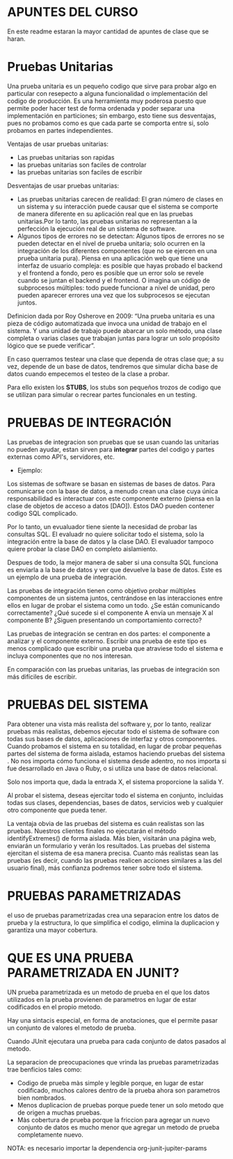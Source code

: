 # APUNTES DEL CURSO

En este readme estaran la mayor cantidad de apuntes de clase que se haran.
# Pruebas Unitarias
Una prueba unitaria es un pequeño codigo que sirve para probar algo en particular con resepecto a alguna funcionalidad o implementación del codigo de producción.
Es una herramienta muy poderosa puesto que permite poder hacer test de forma ordenada y poder separar una implementación en particiones; sin embargo, esto tiene sus desventajas, pues no probamos como es que cada parte se comporta entre si, solo probamos en partes independientes.


Ventajas de usar pruebas unitarias:
- Las pruebas unitarias son rapidas
- las pruebas unitarias son faciles de controlar
- las pruebas unitarias son faciles de escribir

Desventajas de usar pruebas unitarias:

- Las pruebas unitarias carecen de realidad: El gran número de clases en un sistema y su interacción puede causar que el sistema se comporte de manera
diferente en su aplicación real que en las pruebas unitarias.Por lo tanto, las pruebas unitarias no representan a la perfección la ejecución real 
de un sistema de software.
- Algunos tipos de errores no se detectan: Algunos tipos de errores no se pueden detectar en el nivel de prueba unitaria; solo ocurren en la integración
de los diferentes componentes (que no se ejercen en una prueba unitaria pura). 
Piensa en una aplicación web que tiene una interfaz de usuario compleja: es posible que hayas probado el backend y el frontend a fondo, pero es posible
que un error solo se revele cuando se juntan el backend y el frontend.
O imagina un código de subprocesos múltiples: todo puede funcionar a nivel de unidad, pero pueden aparecer errores una vez que los subprocesos se ejecutan juntos.

Definicion dada por Roy Osherove en 2009:  “Una prueba unitaria es una pieza de código automatizada que invoca una unidad de trabajo en el sistema.
Y una unidad de trabajo puede abarcar un solo método, una clase completa o varias clases que trabajan juntas para lograr
un solo propósito lógico que se puede verificar”. 

En caso querramos testear una clase que dependa de otras clase que; a su vez, depende de un base de datos, tendremos que simular dicha base de datos cuando
empecemos el testeo de la clase a probar.

Para ello existen los **STUBS**, los stubs son pequeños trozos de codigo que se utilizan para simular o recrear partes funcionales en un testing.

# PRUEBAS DE INTEGRACIÓN

Las pruebas de integracion son pruebas que se usan cuando las unitarias no pueden ayudar, estan sirven para **integrar** partes del codigo y partes externas
como API's, servidores, etc.

- Ejemplo:

Los sistemas de software se basan en sistemas de bases de datos. Para comunicarse con la base de datos, a menudo crean una clase cuya única responsabilidad
es interactuar con este componente externo (piensa en la clase de objetos de acceso a datos [DAO]). Estos DAO pueden contener codigo SQL complicado.

Por lo tanto, un evualuador tiene siente la necesidad de probar las consultas SQL. El evaluadr no quiere solicitar todo el sistema, solo la integración entre la
base de datos y la clase DAO. El evaluador tampoco quiere probar la clase DAO en completo aislamiento.

Despues de todo, la mejor manera de saber si una consulta SQL funciona es enviarla a la base de datos y ver que
devuelve la base de datos. Este es un ejemplo de una prueba de integración.

Las pruebas de integración tienen como objetivo probar múltiples componentes de un sistema juntos, centrándose en las interacciones entre ellos en lugar de probar el sistema como un todo. ¿Se están comunicando correctamente? ¿Qué sucede si el componente A envía un mensaje X al componente B? ¿Siguen presentando un comportamiento correcto?

Las pruebas de integración se centran en dos partes: el componente a analizar y el componente externo. Escribir una prueba de este tipo es menos complicado que escribir una prueba que atraviese todo el sistema e incluya componentes que no nos interesan.

En comparación con las pruebas unitarias, las pruebas de integración son más difíciles de escribir.
 
# PRUEBAS DEL SISTEMA

Para obtener una vista más realista del software y, por lo tanto, realizar pruebas más realistas, debemos ejecutar todo el sistema de software con todas sus bases de datos, aplicaciones de interfaz y otros componentes. Cuando probamos el sistema en su totalidad, en lugar de probar pequeñas partes del sistema de forma aislada, estamos haciendo pruebas del sistema . No nos importa cómo funciona el sistema desde adentro, no nos importa si fue desarrollado en Java o Ruby, o si utiliza una base de datos relacional.

Solo nos importa que, dada la entrada X, el sistema proporcione la salida Y.

Al probar el sistema, deseas ejercitar todo el sistema en conjunto, incluidas todas sus clases, dependencias, bases de datos, servicios web y cualquier otro componente que pueda tener.

La ventaja obvia de las pruebas del sistema es cuán realistas son las pruebas. Nuestros clientes finales no ejecutarán el método identifyExtremes() de forma aislada. Más bien, visitarán una página web, enviarán un formulario y verán los resultados. Las pruebas del sistema ejercitan el sistema de esa manera precisa. Cuanto más realistas sean las pruebas (es decir, cuando las pruebas realicen acciones similares a las del usuario final), más confianza podremos tener sobre todo el sistema.


# PRUEBAS PARAMETRIZADAS

el uso de pruebas parametrizadas crea una separacion entre los datos de prueba y la estructura, lo que simplifica el codigo, elimina la duplicacion
y garantiza una mayor cobertura.


# QUE ES UNA PRUEBA PARAMETRIZADA EN JUNIT?

UN prueba parametrizada es un metodo de prueba en el que los datos utilizados en la prueba
provienen de parametros en lugar de estar codificados en el propio metodo.

Hay una sintacis especial, en forma de anotaciones, que el permite pasar un conjunto de valores
el metodo de prueba.


Cuando JUnit ejecutara una prueba para cada conjunto de datos pasados al metodo.

La separacion de preocupaciones que vrinda las pruebas parametrizadas trae benficios tales como:

- Codigo de prueba màs simple y legible porque, en lugar de estar codificado, muchos calores dentro de la prueba ahora son parametros bien nombrados.
- Menos duplicacion de pruebas porque puede tener un solo metodo que de origen a muchas pruebas.
- Màs cobertura de prueba porque la friccion para agregar un nuevo conjunto de datos es mucho menor que agregar un metodo de prueba completamente nuevo.

NOTA: es necesario importar la dependencia org-junit-jupiter-params
 
